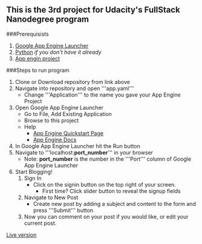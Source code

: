 ## This is the 3rd project for Udacity's FullStack Nanodegree program

###Prerequisists
1. [Google App Engine Launcher](https://cloud.google.com/appengine/downloads)
2. [Python](https://www.python.org/downloads/) *if you don't have it already*
3. [App engin project](https://developers.google.com/ad-exchange/rtb/open-bidder/google-app-guide)

###Steps to run program
1. Clone or Download repository from link above
2. Navigate into repository and open '''app.yaml'''
    - Change '''Application''' to the name you gave your App Engine Project
3. Open Google App Engine Launcher
    - Go to File, Add Existing Application
    - Browse to this project
    - Help
        - [App Engine Quickstart Page](https://cloud.google.com/appengine/docs/python/quickstart)
        - [App Engine Docs](https://cloud.google.com/appengine/docs)
4. In Google App Engine Launcher hit the Run button
5. Navigate to '''localhost:**port_number**''' in your browser
    - Note: **port_number** is the number in the '''Port''' column of Google App Engine Launcher
6. Start Blogging!
    1. Sign In
        - Click on the signin button on the top right of your screen.
            - First time? Click slider button to reveal the signup fields
    2. Navigate to New Post
        - Create new post by adding a subject and content to the form and press '''Submit''' button
    3. Now you can comment on your post if you would like, or edit your current post.


[Live version](http://blog-project-ud.appspot.com/)